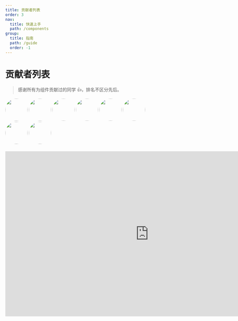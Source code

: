 ```yaml
---
title: 贡献者列表
order: 3
nav:
  title: 快速上手
  path: /components
group:
  title: 指南
  path: /guide
  order: -1
---
```


# 贡献者列表

> 感谢所有为组件贡献过的同学 👍，排名不区分先后。

<img style="width:70px;height:70px;border-radius:35px;" src="https://avatars.githubusercontent.com/u/15153054?v=4" />
<img style="width:70px;height:70px;border-radius:35px;" src="https://avatars.githubusercontent.com/u/18607584?v=4" />
<img style="width:70px;height:70px;border-radius:35px;" src="https://avatars.githubusercontent.com/u/16148014?v=4" />
<img style="width:70px;height:70px;border-radius:35px;" src="https://avatars.githubusercontent.com/u/25861477?v=4" />
<img style="width:70px;height:70px;border-radius:35px;" src="https://avatars.githubusercontent.com/u/17285656?v=4" />
<img style="width:70px;height:70px;border-radius:35px;" src="https://avatars.githubusercontent.com/u/29766260?v=4" />
<img style="width:70px;height:70px;border-radius:35px;" src="https://avatars.githubusercontent.com/u/23433659?v=4" />
<img style="width:70px;height:70px;border-radius:35px;" src="https://avatars.githubusercontent.com/u/16697576?v=4" />

<iframe style="margin-top:20px;" src="https://open.iqiyi.com/developer/player_js/coopPlayerIndex.html?vid=0410b29f1136c33504c27763174adcb6&tvId=3878973228267900&accessToken=2.ef9c39d6c7f1d5b44768e38e5243157d&appKey=8c634248790d4343bcae1f66129c1010&appId=1368&height=100%&width=100%" frameborder="0" allowfullscreen="true" width="900" height="520"></iframe>
